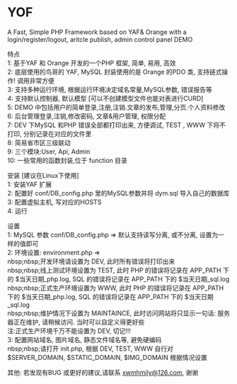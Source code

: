 # YOF
A Fast, Simple PHP Framework based on YAF&amp; Orange with a login/register/logout, aritcle publish, admin control panel DEMO

特点<br />
1: 基于YAF 和 Orange 开发的一个PHP 框架, 简单, 易用, 高效 <br />
2: 底层使用的鸟哥的 YAF, MySQL 封装使用的是 Orange 的PDO 类, 支持链式操作! 调用非常方便 <br />
3: 支持多种运行环境, 根据运行环境决定域名常量,MySQL参数, 错误报告等 <br />
4: 支持默认控制器, 默认模型 [可以不创建模型文件也能对表进行CURD] <br />
5: DEMO 中包括用户的简单登录,注册,注销.文章的发布,管理,分页.个人资料修改 <br />
6: 后台管理登录,注销,修改密码, 文章&用户管理, 权限分配 <br />
7: DEV 下MySQL 和PHP 错误全部都打印出来, 方便调试, TEST , WWW 下将不打印, 分别记录在对应的文件里 <br />
8: 简易省市区三级联动 <br />
9: 三个模块:User, Api, Admin <br />
10: 一些常用的函数封装,位于 function 目录

安装 [建议在Linux下使用]<br />
1: 安装YAF 扩展 <br />
2: 配置好 conf/DB_config.php 里的MySQL参数并将 dym.sql 导入自己的数据库<br />
3: 配置虚拟主机, 写对应的HOSTS<br />
4: 运行<br />

设置<br />
1: MySQL 参数 conf/DB_config.php => 默认支持读写分离, 或不分离, 设置为一样的值即可<br />
2: 环境设置: environment.php => <br />
   nbsp;nbsp;开发环境请设置为 DEV, 此时所有错误将打印出来<br />
   nbsp;nbsp;线上测试环境设置为 TEST, 此时 PHP 的错误将记录在 APP_PATH 下的 $当天日期_php.log, SQL 的错误将记录在 APP_PATH 下的 $当天日期_sql.log<br />
   nbsp;nbsp;正式生产环境设置为 WWW, 此时 PHP 的错误将记录在 APP_PATH 下的 $当天日期_php.log, SQL 的错误将记录在 APP_PATH 下的 $当天日期_sql.log<br />
   nbsp;nbsp;维护情况下设置为 MAINTAINCE, 此时访问网站将只显示一句话: 服务器正在维护, 请稍候访问. 当时可以自定义得更好些<br />
注:正式生产环境千万不能设置为 DEV, 切记!!!<br />
3: 配置网站域名, 图片域名, 静态文件域名等, 避免硬编码<br />
   nbsp;nbsp;请打开 init.php, 根据 DEV, TEST, WWW 自行对 $SERVER_DOMAIN, $STATIC_DOMAIN, $IMG_DOMAIN 根据情况设置

其他: 若发现有BUG 或更好的建议,请联系 xwmhmily@126.com, 谢谢
